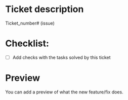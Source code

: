 # Ticket description

Ticket_number# (issue)

# Checklist:

- [ ] Add checks with the tasks solved by this ticket

# Preview

You can add a preview of what the new feature/fix does.
